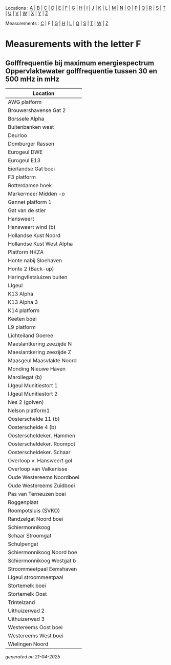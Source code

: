 Locations : [A](location_A.md) | [B](location_B.md) | [C](location_C.md) | [D](location_D.md) | [E](location_E.md) | [F](location_F.md) | [G](location_G.md) | [H](location_H.md) | [I](location_I.md) | [J](location_J.md) | [K](location_K.md) | [L](location_L.md) | [M](location_M.md) | [N](location_N.md) | [O](location_O.md) | [P](location_P.md) | [Q](location_Q.md) | [R](location_R.md) | [S](location_S.md) | [T](location_T.md) | [U](location_U.md) | [V](location_V.md) | [W](location_W.md) | [X](location_X.md) | [Y](location_Y.md) | [Z](location_Z.md)

Measurements : [C](measurement_C.md) | F | [G](measurement_G.md) | [H](measurement_H.md) | [L](measurement_L.md) | [Q](measurement_Q.md) | [S](measurement_S.md) | [T](measurement_T.md) | [W](measurement_W.md) | [Z](measurement_Z.md)

# Measurements with the letter F #

## Golffrequentie bij maximum energiespectrum Oppervlaktewater golffrequentie tussen 30 en 500 mHz in mHz ##
|Location|
|---|
|AWG platform|
|Brouwershavense Gat 2|
|Borssele Alpha|
|Buitenbanken west|
|Deurloo|
|Domburger Rassen|
|Eurogeul DWE|
|Eurogeul E13|
|Eierlandse Gat boei|
|F3 platform|
|Rotterdamse hoek|
|Markermeer Midden -o|
|Gannet platform 1|
|Gat van de stier|
|Hansweert|
|Hansweert wind (b)|
|Hollandse Kust Noord|
|Hollandse Kust West Alpha|
|Platform HKZA|
|Honte nabij Sloehaven|
|Honte 2 (Back-up)|
|Haringvlietsluizen buiten|
|IJgeul|
|K13 Alpha|
|K13 Alpha 3|
|K14 platform|
|Keeten boei|
|L9 platform|
|Lichteiland Goeree|
|Maeslantkering zeezijde N|
|Maeslantkering zeezijde Z|
|Maasgeul Maasvlakte Noord|
|Monding Nieuwe Haven|
|Marollegat (b)|
|IJgeul Munitiestort 1|
|IJgeul Munitiestort 2|
|Nes 2 (golven)|
|Nelson platform1|
|Oosterschelde 11 (b)|
|Oosterschelde 4 (b)|
|Oosterscheldeker. Hammen|
|Oosterscheldeker. Roompot|
|Oosterscheldeker. Schaar|
|Overloop v. Hansweert gol|
|Overloop van Valkenisse|
|Oude Westereems Noordboei|
|Oude Westereems Zuidboei|
|Pas van Terneuzen boei|
|Roggenplaat|
|Roompotsluis (SVKO)|
|Randzelgat Noord boei|
|Schiermonnikoog|
|Schaar Stroomgat|
|Schulpengat|
|Schiermonnikoog Noord boe|
|Schiermonnikoog Westgat b|
|Stroommeetpaal Eemshaven|
|IJgeul stroommeetpaal|
|Stortemelk boei|
|Stortemelk Oost|
|Trintelzand|
|Uithuizerwad 2|
|Uithuizerwad 3|
|Westereems Oost boei|
|Westereems West boei|
|Wielingen Noord|




_generated on 21-04-2025_